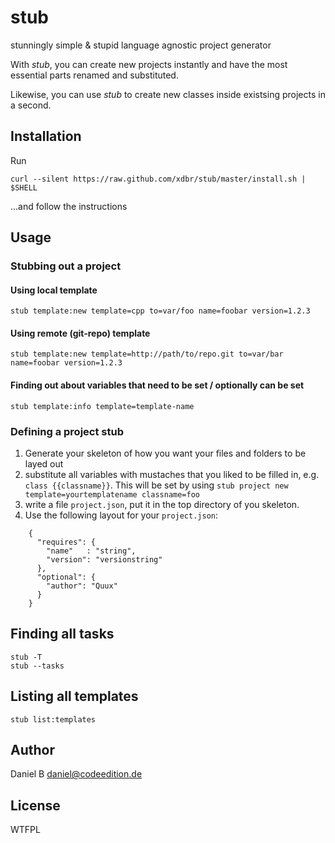 stub
====

stunningly simple & stupid language agnostic project generator

With *stub*, you can create new projects instantly and have the most essential parts renamed and substituted.

Likewise, you can use *stub* to create new classes inside existsing projects in a second.

## Installation
Run
    
    curl --silent https://raw.github.com/xdbr/stub/master/install.sh | $SHELL

...and follow the instructions

## Usage

### Stubbing out a project

#### Using local template

    stub template:new template=cpp to=var/foo name=foobar version=1.2.3

#### Using remote (git-repo) template

    stub template:new template=http://path/to/repo.git to=var/bar name=foobar version=1.2.3

#### Finding out about variables that need to be set / optionally can be set

    stub template:info template=template-name

### Defining a project stub

1. Generate your skeleton of how you want your files and folders to be layed out
2. substitute all variables with mustaches that you liked to be filled in, e.g. `class {{classname}}`. This will be set by using `stub project new template=yourtemplatename classname=foo`
3. write a file `project.json`, put it in the top directory of you skeleton.
4. Use the following layout for your `project.json`:

```
    {
      "requires": {
        "name"   : "string",
        "version": "versionstring"
      },
      "optional": {
        "author": "Quux"
      }
    }
```

## Finding all tasks

    stub -T
    stub --tasks

## Listing all templates

    stub list:templates

## Author

Daniel B <daniel@codeedition.de>

## License

WTFPL